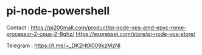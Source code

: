 # pi-node-powershell

Contact : 
https://pi200mall.com/product/pi-node-vps-amd-epyc-rome-processor-2-cpus-2-8ghz/
https://expresspi.com/store/pi-node-vps-store/

Telegram : https://t.me/+_DK2HtX009kzMzNl
